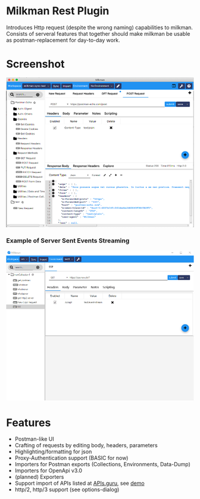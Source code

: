 # Milkman Rest Plugin

Introduces Http request (despite the wrong naming) capabilities to milkman. Consists of serveral features that together should make milkman be usable as postman-replacement for day-to-day work.

# Screenshot

![Milkman Http](/img/screenshot.png)

### Example of Server Sent Events Streaming

![Milkman SSE Streaming](/img/gif/sse-streaming.gif)

# Features

 * Postman-like UI
 * Crafting of requests by editing body, headers, parameters
 * Highlighting/formatting for json
 * Proxy-Authentication support (BASIC for now)
 * Importers for Postman exports (Collections, Environments, Data-Dump)
 * Importers for OpenApi v3.0
 * (planned) Exporters
 * Support import of APIs listed at [APIs.guru](https://apis.guru/), see [demo](/img/gif/milkman-library.gif)
 * http/2, http/3 support (see options-dialog)

